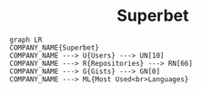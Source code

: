 <h1 align="center">Superbet</h1>

```mermaid
graph LR
COMPANY_NAME{Superbet}
COMPANY_NAME ---> U{Users} ---> UN[10]
COMPANY_NAME ---> R{Repositories} ---> RN[66]
COMPANY_NAME ---> G{Gists} ---> GN[0]
COMPANY_NAME ---> ML{Most Used<br>Languages}
```
